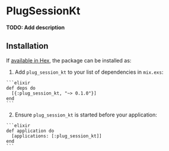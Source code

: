 # PlugSessionKt

**TODO: Add description**

## Installation

If [available in Hex](https://hex.pm/docs/publish), the package can be installed as:

  1. Add `plug_session_kt` to your list of dependencies in `mix.exs`:

    ```elixir
    def deps do
      [{:plug_session_kt, "~> 0.1.0"}]
    end
    ```

  2. Ensure `plug_session_kt` is started before your application:

    ```elixir
    def application do
      [applications: [:plug_session_kt]]
    end
    ```

